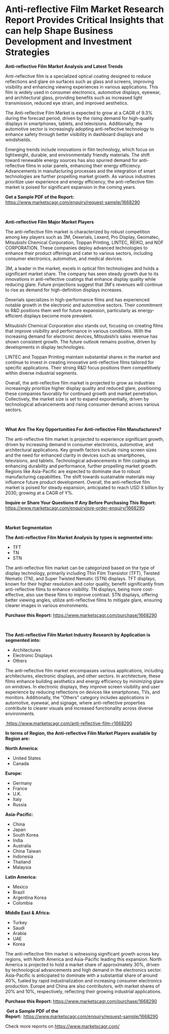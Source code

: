 <p><h1>Anti-reflective Film Market Research Report Provides Critical Insights that can help Shape Business Development and Investment Strategies</h1></p><p><strong>Anti-reflective Film Market Analysis and Latest Trends</strong></p>
<p><p>Anti-reflective film is a specialized optical coating designed to reduce reflections and glare on surfaces such as glass and screens, improving visibility and enhancing viewing experiences in various applications. This film is widely used in consumer electronics, automotive displays, eyewear, and architectural glass, providing benefits such as increased light transmission, reduced eye strain, and improved aesthetics.</p><p>The Anti-reflective Film Market is expected to grow at a CAGR of 9.3% during the forecast period, driven by the rising demand for high-quality displays in smartphones, tablets, and televisions. Additionally, the automotive sector is increasingly adopting anti-reflective technology to enhance safety through better visibility in dashboard displays and windshields. </p><p>Emerging trends include innovations in film technology, which focus on lightweight, durable, and environmentally friendly materials. The shift toward renewable energy sources has also spurred demand for anti-reflective films in solar panels, enhancing their energy efficiency. Advancements in manufacturing processes and the integration of smart technologies are further propelling market growth. As various industries prioritize user experience and energy efficiency, the anti-reflective film market is poised for significant expansion in the coming years.</p></p>
<p><strong>Get a Sample PDF of the Report:&nbsp;</strong> <a href="https://www.marketscagr.com/enquiry/request-sample/1668290?utm_campaign=3533&utm_medium=2&utm_source=Github&utm_content=ia&utm_term=02042025&utm_id=anti-reflective-film">https://www.marketscagr.com/enquiry/request-sample/1668290</a></p>
<p>&nbsp;</p>
<p><strong>Anti-reflective Film Major Market Players</strong></p>
<p><p>The anti-reflective film market is characterized by robust competition among key players such as 3M, Dexerials, Lexerd, Pro Display, Geomatec, Mitsubishi Chemical Corporation, Toppan Printing, LINTEC, REIKO, and NOF CORPORATION. These companies deploy advanced technologies to enhance their product offerings and cater to various sectors, including consumer electronics, automotive, and medical devices.</p><p>3M, a leader in the market, excels in optical film technologies and holds a significant market share. The company has seen steady growth due to its innovations in anti-reflective coatings that enhance display quality while reducing glare. Future projections suggest that 3M's revenues will continue to rise as demand for high-definition displays increases.</p><p>Dexerials specializes in high-performance films and has experienced notable growth in the electronic and automotive sectors. Their commitment to R&D positions them well for future expansion, particularly as energy-efficient displays become more prevalent.</p><p>Mitsubishi Chemical Corporation also stands out, focusing on creating films that improve visibility and performance in various conditions. With the increasing demand for electronic devices, Mitsubishi’s sales revenue has shown consistent growth. The future outlook remains positive, driven by developments in display technologies.</p><p>LINTEC and Toppan Printing maintain substantial shares in the market and continue to invest in creating innovative anti-reflective films tailored for specific applications. Their strong R&D focus positions them competitively within diverse industrial segments.</p><p>Overall, the anti-reflective film market is projected to grow as industries increasingly prioritize higher display quality and reduced glare, positioning these companies favorably for continued growth and market penetration. Collectively, the market size is set to expand exponentially, driven by technological advancements and rising consumer demand across various sectors.</p></p>
<p>&nbsp;</p>
<p><strong>What Are The Key Opportunities For Anti-reflective Film Manufacturers?</strong></p>
<p><p>The anti-reflective film market is projected to experience significant growth, driven by increasing demand in consumer electronics, automotive, and architectural applications. Key growth factors include rising screen sizes and the need for enhanced clarity in devices such as smartphones, televisions, and tablets. Technological advancements in film coatings are enhancing durability and performance, further propelling market growth. Regions like Asia-Pacific are expected to dominate due to robust manufacturing capabilities. The shift towards sustainable materials may influence future product development. Overall, the anti-reflective film market is poised for steady expansion, anticipated to reach USD X billion by 2030, growing at a CAGR of Y%.</p></p>
<p><strong>Inquire or Share Your Questions If Any Before Purchasing This Report:</strong> <a href="https://www.marketscagr.com/enquiry/pre-order-enquiry/1668290?utm_campaign=3533&utm_medium=2&utm_source=Github&utm_content=ia&utm_term=02042025&utm_id=anti-reflective-film">https://www.marketscagr.com/enquiry/pre-order-enquiry/1668290</a></p>
<p>&nbsp;</p>
<p><strong>Market Segmentation</strong></p>
<p><strong>The Anti-reflective Film Market Analysis by types is segmented into:</strong></p>
<p><ul><li>TFT</li><li>TN</li><li>STN</li></ul></p>
<p><p>The anti-reflective film market can be categorized based on the type of display technology, primarily including Thin Film Transistor (TFT), Twisted Nematic (TN), and Super Twisted Nematic (STN) displays. TFT displays, known for their higher resolution and color quality, benefit significantly from anti-reflective films to enhance visibility. TN displays, being more cost-effective, also use these films to improve contrast. STN displays, offering better viewing angles, utilize anti-reflective films to mitigate glare, ensuring clearer images in various environments.</p></p>
<p><strong>Purchase this Report:&nbsp;</strong><a href="https://www.marketscagr.com/purchase/1668290?utm_campaign=3533&utm_medium=2&utm_source=Github&utm_content=ia&utm_term=02042025&utm_id=anti-reflective-film">https://www.marketscagr.com/purchase/1668290</a></p>
<p>&nbsp;</p>
<p><strong>The Anti-reflective Film Market Industry Research by Application is segmented into:</strong></p>
<p><ul><li>Architectures</li><li>Electronic Displays</li><li>Others</li></ul></p>
<p><p>The anti-reflective film market encompasses various applications, including architectures, electronic displays, and other sectors. In architecture, these films enhance building aesthetics and energy efficiency by minimizing glare on windows. In electronic displays, they improve screen visibility and user experience by reducing reflections on devices like smartphones, TVs, and monitors. Additionally, the "Others" category includes applications in automotive, eyewear, and signage, where anti-reflective properties contribute to clearer visuals and increased functionality across diverse environments.</p></p>
<p><a href="https://www.marketscagr.com/anti-reflective-film-r1668290?utm_campaign=3533&utm_medium=2&utm_source=Github&utm_content=ia&utm_term=02042025&utm_id=anti-reflective-film">&nbsp;https://www.marketscagr.com/anti-reflective-film-r1668290</a></p>
<p><strong>In terms of Region, the Anti-reflective Film Market Players available by Region are:</strong></p>
<p>
    <p> <strong> North America: </strong>
        <ul>
            <li>United States</li>
            <li>Canada</li>
        </ul>
        </p> 
    <p> <strong> Europe: </strong>
        <ul>
            <li>Germany</li>
            <li>France</li>
            <li>U.K.</li>
            <li>Italy</li>
            <li>Russia</li>
        </ul>
        </p> 
    <p> <strong> Asia-Pacific: </strong>
        <ul>
            <li>China</li>
            <li>Japan</li>
            <li>South Korea</li>
            <li>India</li>
            <li>Australia</li>
            <li>China Taiwan</li>
            <li>Indonesia</li>
            <li>Thailand</li>
            <li>Malaysia</li>
        </ul>
        </p> 
    <p> <strong> Latin America: </strong>
        <ul>
            <li>Mexico</li>
            <li>Brazil</li>
            <li>Argentina Korea</li>
            <li>Colombia</li>
        </ul>
        </p> 
    <p> <strong> Middle East & Africa: </strong>
        <ul>
            <li>Turkey</li>
            <li>Saudi</li>
            <li>Arabia</li>
            <li>UAE</li>
            <li>Korea</li>
        </ul>
    </p>
    </p>
<p><p>The anti-reflective film market is witnessing significant growth across key regions, with North America and Asia-Pacific leading this expansion. North America is projected to hold a market share of approximately 30%, driven by technological advancements and high demand in the electronics sector. Asia-Pacific is anticipated to dominate with a substantial share of around 40%, fueled by rapid industrialization and increasing consumer electronics production. Europe and China are also contributors, with market shares of 20% and 10%, respectively, reflecting their growing industrial applications.</p></p>
<p><strong>Purchase this Report: </strong><a href="https://www.marketscagr.com/purchase/1668290?utm_campaign=3533&utm_medium=2&utm_source=Github&utm_content=ia&utm_term=02042025&utm_id=anti-reflective-film">https://www.marketscagr.com/purchase/1668290</a></p>
<p>&nbsp;<strong>Get a Sample PDF of the Report:&nbsp;&nbsp;</strong><a href="https://www.marketscagr.com/enquiry/request-sample/1668290?utm_campaign=3533&utm_medium=2&utm_source=Github&utm_content=ia&utm_term=02042025&utm_id=anti-reflective-film">https://www.marketscagr.com/enquiry/request-sample/1668290</a></p>
<p><strong></strong></p>
<p>Check more reports on <a href="https://www.marketscagr.com/?utm_campaign=3533&utm_medium=2&utm_source=Github&utm_content=ia&utm_term=02042025&utm_id=anti-reflective-film">https://www.marketscagr.com/</a></p>